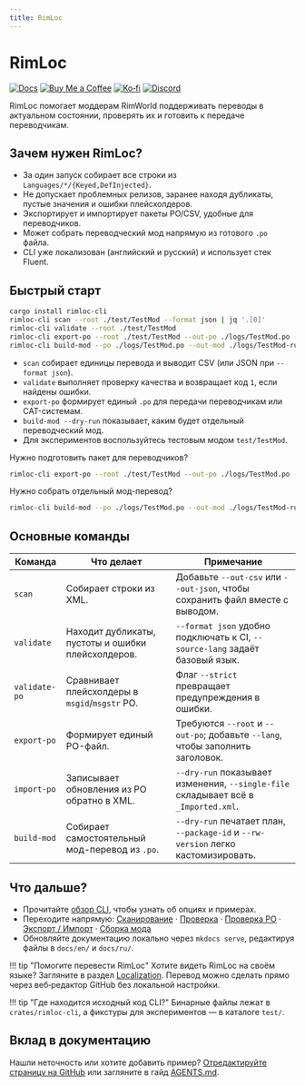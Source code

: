 ```yaml
---
title: RimLoc
---
```


# RimLoc

[![Docs](https://img.shields.io/badge/docs-GitHub%20Pages-blue)](https://0-danielviktorovich-0.github.io/RimLoc/) [![Buy Me a Coffee](https://img.shields.io/badge/Buy%20Me%20a%20Coffee-donate-FFDD00?logo=buymeacoffee&logoColor=black)](https://buymeacoffee.com/danielviktorovich) [![Ko‑fi](https://img.shields.io/badge/Ko%E2%80%91fi-support-FF5E5B?logo=kofi&logoColor=white)](https://ko-fi.com/danielviktorovich) [![Discord](https://img.shields.io/badge/discord-join-5865F2?logo=discord&logoColor=white)](https://discord.gg/g8w4fJ8b)

RimLoc помогает моддерам RimWorld поддерживать переводы в актуальном состоянии, проверять их и готовить к передаче переводчикам.

## Зачем нужен RimLoc?

- За один запуск собирает все строки из `Languages/*/{Keyed,DefInjected}`.
- Не допускает проблемных релизов, заранее находя дубликаты, пустые значения и ошибки плейсхолдеров.
- Экспортирует и импортирует пакеты PO/CSV, удобные для переводчиков.
- Может собрать переводческий мод напрямую из готового `.po` файла.
- CLI уже локализован (английский и русский) и использует стек Fluent.

## Быстрый старт

```bash
cargo install rimloc-cli
rimloc-cli scan --root ./test/TestMod --format json | jq '.[0]'
rimloc-cli validate --root ./test/TestMod
rimloc-cli export-po --root ./test/TestMod --out-po ./logs/TestMod.po --lang ru
rimloc-cli build-mod --po ./logs/TestMod.po --out-mod ./logs/TestMod-ru --lang ru --dry-run
```

- `scan` собирает единицы перевода и выводит CSV (или JSON при `--format json`).
- `validate` выполняет проверку качества и возвращает код `1`, если найдены ошибки.
- `export-po` формирует единый `.po` для передачи переводчикам или CAT-системам.
- `build-mod --dry-run` показывает, каким будет отдельный переводческий мод.
- Для экспериментов воспользуйтесь тестовым модом `test/TestMod`.

Нужно подготовить пакет для переводчиков?

```bash
rimloc-cli export-po --root ./test/TestMod --out-po ./logs/TestMod.po --lang ru
```

Нужно собрать отдельный мод-перевод?

```bash
rimloc-cli build-mod --po ./logs/TestMod.po --out-mod ./logs/TestMod-ru --lang ru
```

## Основные команды

| Команда | Что делает | Примечание |
|---------|-------------|------------|
| `scan` | Собирает строки из XML. | Добавьте `--out-csv` или `--out-json`, чтобы сохранить файл вместе с выводом. |
| `validate` | Находит дубликаты, пустоты и ошибки плейсхолдеров. | `--format json` удобно подключать к CI, `--source-lang` задаёт базовый язык. |
| `validate-po` | Сравнивает плейсхолдеры в `msgid`/`msgstr` PO. | Флаг `--strict` превращает предупреждения в ошибки. |
| `export-po` | Формирует единый PO-файл. | Требуются `--root` и `--out-po`; добавьте `--lang`, чтобы заполнить заголовок. |
| `import-po` | Записывает обновления из PO обратно в XML. | `--dry-run` показывает изменения, `--single-file` складывает всё в `_Imported.xml`. |
| `build-mod` | Собирает самостоятельный мод-перевод из `.po`. | `--dry-run` печатает план, `--package-id` и `--rw-version` легко кастомизировать. |

## Что дальше?

- Прочитайте [обзор CLI](cli/index.md), чтобы узнать об опциях и примерах.
- Переходите напрямую: [Сканирование](cli/scan.md) · [Проверка](cli/validate.md) · [Проверка PO](cli/validate_po.md) · [Экспорт / Импорт](cli/export_import.md) · [Сборка мода](cli/build_mod.md)
- Обновляйте документацию локально через `mkdocs serve`, редактируя файлы в `docs/en/` и `docs/ru/`.

!!! tip "Помогите перевести RimLoc"
    Хотите видеть RimLoc на своём языке? Загляните в раздел [Localization](community/localization.md). Перевод можно сделать прямо через веб‑редактор GitHub без локальной настройки.

!!! tip "Где находится исходный код CLI?"
    Бинарные файлы лежат в `crates/rimloc-cli`, а фикстуры для экспериментов — в каталоге `test/`.

## Вклад в документацию

Нашли неточность или хотите добавить пример? [Отредактируйте страницу на GitHub](https://github.com/0-danielviktorovich-0/RimLoc/tree/main/docs/ru/index.md) или загляните в гайд [AGENTS.md](https://github.com/0-danielviktorovich-0/RimLoc/blob/main/AGENTS.md).
